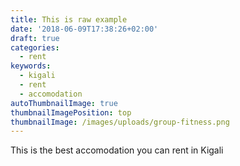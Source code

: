 ```yaml
---
title: This is raw example
date: '2018-06-09T17:38:26+02:00'
draft: true
categories:
  - rent
keywords:
  - kigali
  - rent
  - accomodation
autoThumbnailImage: true
thumbnailImagePosition: top
thumbnailImage: /images/uploads/group-fitness.png
---
```

This is the best accomodation you can rent in Kigali
